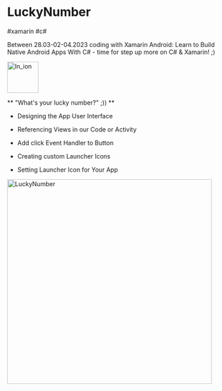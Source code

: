 # LuckyNumber
#xamarin #c#  

Between 28.03-02-04.2023 coding with Xamarin Android: Learn to Build Native Android Apps With C# - time for step up more on C# & Xamarin! ;)

<img width="72" alt="ln_ion" src="https://user-images.githubusercontent.com/60243643/228392640-438ca0bf-ae64-4a2a-8b7a-6e0b741e8f5c.png">


** "What's your lucky number?" ;)) **

* Designing the App User Interface

* Referencing Views in our Code or Activity

* Add click Event Handler to Button

* Creating custom Launcher Icons

* Setting Launcher Icon for Your App


<img width="473" alt="LuckyNumber" src="https://user-images.githubusercontent.com/60243643/228393845-7d7a0b0b-7e58-45e4-9f49-69f2ee014b00.png">



